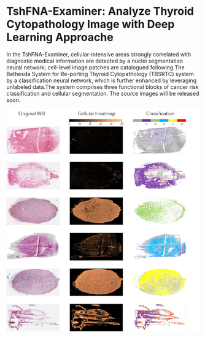 # TshFNA-Examiner: Analyze Thyroid Cytopathology Image with Deep Learning Approache

In the TshFNA-Examiner, cellular-intensive areas strongly correlated with diagnostic medical information are detected by a nuclei segmentation neural network; cell-level image patches are catalogued following The Bethesda System for Re-porting Thyroid Cytopathology (TBSRTC) system by a classification neural network, which is
further enhanced by leveraging unlabeled data.The system comprises three functional blocks of cancer risk classification and cellular segmentation. The source images will be released soon.

<img src=".\fig.png" style="zoom:80%;" />

